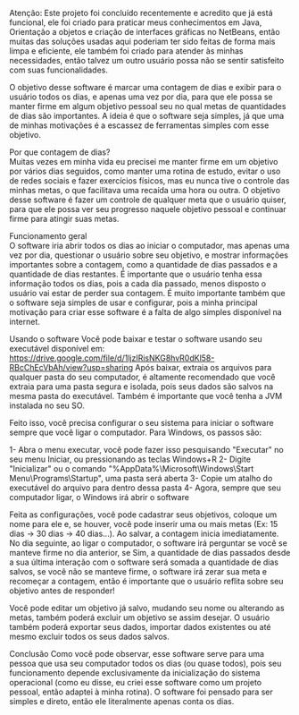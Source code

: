 Atenção: Este projeto foi concluído recentemente e acredito que já está funcional, ele foi criado para praticar meus conhecimentos em Java, Orientação a objetos e criação de interfaces gráficas no NetBeans, então muitas das soluções usadas aqui poderiam ter sido feitas de forma mais limpa e eficiente, ele também foi criado para atender às minhas necessidades, então talvez um outro usuário possa não se sentir satisfeito com suas funcionalidades. 


O objetivo desse software é marcar uma contagem de dias e exibir para o usuário todos os dias, e apenas uma vez por dia, para que ele possa se manter firme em algum objetivo pessoal seu no qual metas de quantidades de dias são importantes. A ideia é que o software seja simples, já que uma de minhas motivações é a escassez de ferramentas simples com esse objetivo.  

Por que contagem de dias?  
Muitas vezes em minha vida eu precisei me manter firme em um objetivo por vários dias seguidos, como manter uma rotina de estudo, evitar o uso de redes sociais e fazer exercícios físicos, mas eu nunca tive o controle das minhas metas, o que facilitava uma recaída uma hora ou outra. O objetivo desse software é fazer um controle de qualquer meta que o usuário quiser, para que ele possa ver seu progresso naquele objetivo pessoal e continuar firme para atingir suas metas.  

Funcionamento geral  
O software iria abrir todos os dias ao iniciar o computador, mas apenas uma vez por dia, questionar o usuário sobre seu objetivo, e mostrar informações importantes sobre a contagem, como a quantidade de dias passados e a quantidade de dias restantes. É importante que o usuário tenha essa informação todos os dias, pois a cada dia passado, menos disposto o usuário vai estar de perder sua contagem. É muito importante também que o software seja simples de usar e configurar, pois a minha principal motivação para criar esse software é a falta de algo simples disponível na internet.  

Usando o software 
Você pode baixar e testar o software usando seu executável disponível em: https://drive.google.com/file/d/1ljzIRisNKG8hvR0dKl58-RBcChEcVbAh/view?usp=sharing 
Após baixar, extraia os arquivos para qualquer pasta do seu computador, é altamente recomendado que você extraia para uma pasta segura e isolada, pois seus dados são salvos na mesma pasta do executável. Também é importante que você tenha a JVM instalada no seu SO. 

Feito isso, você precisa configurar o seu sistema para iniciar o software sempre que você ligar o computador. Para Windows, os passos são: 

1- Abra o menu executar, você pode fazer isso pesquisando "Executar" no seu menu Iniciar, ou pressionando as teclas Windows+R 
2- Digite "Inicializar" ou o comando "%AppData%\Microsoft\Windows\Start Menu\Programs\Startup", uma pasta será aberta 
3- Copie um atalho do executável do arquivo para dentro dessa pasta 
4- Agora, sempre que seu computador ligar, o Windows irá abrir o software 

Feita as configurações, você pode cadastrar seus objetivos, coloque um nome para ele e, se houver, você pode inserir uma ou mais metas (Ex: 15 dias -> 30 dias -> 40 dias...). Ao salvar, a contagem inicia imediatamente. No dia seguinte, ao ligar o computador, o software irá perguntar se você se manteve firme no dia anterior, se Sim, a quantidade de dias passados desde a sua última interação com o software será somada a quantidade de dias salvos, se você não se manteve firme, o software irá zerar sua meta e recomeçar a contagem, então é importante que o usuário reflita sobre seu objetivo antes de responder!

Você pode editar um objetivo já salvo, mudando seu nome ou alterando as metas, também poderá excluir um objetivo se assim desejar. O usuário também poderá exportar seus dados, importar dados existentes ou até mesmo excluir todos os seus dados salvos. 

Conclusão
Como você pode observar, esse software serve para uma pessoa que usa seu computador todos os dias (ou quase todos), pois seu funcionamento depende exclusivamente da inicialização do sistema operacional (como eu disse, eu criei esse software como um projeto pessoal, então adaptei à minha rotina). O software foi pensado para ser simples e direto, então ele literalmente apenas conta os dias. 
